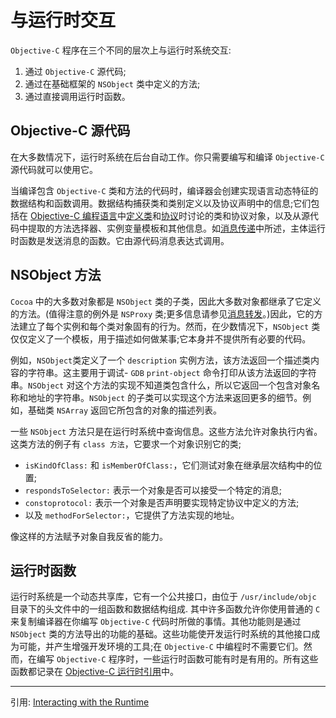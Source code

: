 # 与运行时交互

`Objective-C` 程序在三个不同的层次上与运行时系统交互:

1. 通过 `Objective-C` 源代码;
2. 通过在基础框架的 `NSObject` 类中定义的方法;
3. 通过直接调用运行时函数。

## Objective-C 源代码

在大多数情况下，运行时系统在后台自动工作。你只需要编写和编译 `Objective-C` 源代码就可以使用它。

当编译包含 `Objective-C` 类和方法的代码时，编译器会创建实现语言动态特征的数据结构和函数调用。数据结构捕获类和类别定义以及协议声明中的信息;它们包括在 [Objective-C 编程语言](https://developer.apple.com/library/archive/documentation/Cocoa/Conceptual/ObjectiveC/Introduction/introObjectiveC.html#//apple_ref/doc/uid/TP30001163)中[定义类](https://developer.apple.com/library/archive/documentation/Cocoa/Conceptual/ObjectiveC/Chapters/ocDefiningClasses.html#//apple_ref/doc/uid/TP30001163-CH12)和[协议](https://developer.apple.com/library/archive/documentation/Cocoa/Conceptual/ObjectiveC/Chapters/ocProtocols.html#//apple_ref/doc/uid/TP30001163-CH15)时讨论的类和协议对象，以及从源代码中提取的方法选择器、实例变量模板和其他信息。如[消息传递](./runtime_message.md)中所述，主体运行时函数是发送消息的函数。它由源代码消息表达式调用。

## NSObject 方法

`Cocoa` 中的大多数对象都是 `NSObject` 类的子类，因此大多数对象都继承了它定义的方法。(值得注意的例外是 `NSProxy` 类;更多信息请参见[消息转发](./runtime_forward.md)。)因此，它的方法建立了每个实例和每个类对象固有的行为。然而，在少数情况下，`NSObject` 类仅仅定义了一个模板，用于描述如何做某事;它本身并不提供所有必要的代码。

例如，`NSObject`类定义了一个 `description` 实例方法，该方法返回一个描述类内容的字符串。这主要用于调试- `GDB` `print-object` 命令打印从该方法返回的字符串。`NSObject` 对这个方法的实现不知道类包含什么，所以它返回一个包含对象名称和地址的字符串。`NSObject` 的子类可以实现这个方法来返回更多的细节。例如，基础类 `NSArray` 返回它所包含的对象的描述列表。

一些 `NSObject` 方法只是在运行时系统中查询信息。这些方法允许对象执行内省。这类方法的例子有 `class 方法`，它要求一个对象识别它的类;

- `isKindOfClass:` 和 `isMemberOfClass:`，它们测试对象在继承层次结构中的位置;
- `respondsToSelector:` 表示一个对象是否可以接受一个特定的消息;
- `constoprotocol:` 表示一个对象是否声明要实现特定协议中定义的方法;
- 以及 `methodForSelector:`，它提供了方法实现的地址。

像这样的方法赋予对象自我反省的能力。

## 运行时函数

运行时系统是一个动态共享库，它有一个公共接口，由位于 `/usr/include/objc` 目录下的头文件中的一组函数和数据结构组成. 其中许多函数允许你使用普通的 `C` 来复制编译器在你编写 `Objective-C` 代码时所做的事情。其他功能则是通过 `NSObject` 类的方法导出的功能的基础。这些功能使开发运行时系统的其他接口成为可能，并产生增强开发环境的工具;在 `Objective-C` 中编程时不需要它们。然而，在编写 `Objective-C` 程序时，一些运行时函数可能有时是有用的。所有这些函数都记录在 [Objective-C 运行时引用](https://developer.apple.com/documentation/objectivec/objective_c_runtime)中。

---

引用: [Interacting with the Runtime](https://developer.apple.com/library/archive/documentation/Cocoa/Conceptual/ObjCRuntimeGuide/Articles/ocrtInteracting.html#//apple_ref/doc/uid/TP40008048-CH103-SW1)
